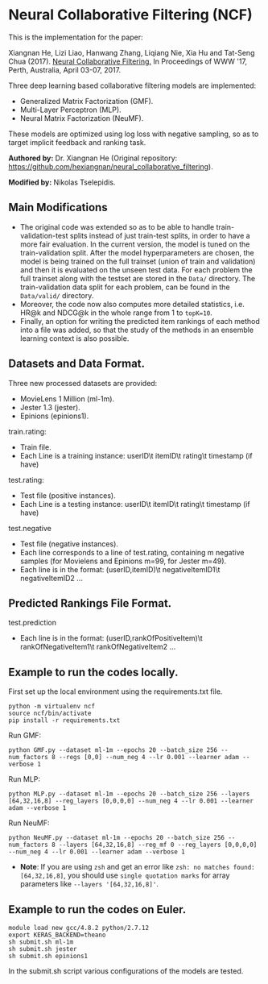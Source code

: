 # Neural Collaborative Filtering (NCF)

This is the implementation for the paper:

Xiangnan He, Lizi Liao, Hanwang Zhang, Liqiang Nie, Xia Hu and Tat-Seng Chua (2017). [Neural Collaborative Filtering.](http://dl.acm.org/citation.cfm?id=3052569) In Proceedings of WWW '17, Perth, Australia, April 03-07, 2017.

Three deep learning based collaborative filtering models are implemented:
- Generalized Matrix Factorization (GMF).
- Multi-Layer Perceptron (MLP).
- Neural Matrix Factorization (NeuMF).

These models are optimized using log loss with negative sampling, so as to target implicit feedback and ranking task. 

**Authored by:** Dr. Xiangnan He (Original repository: https://github.com/hexiangnan/neural_collaborative_filtering).

**Modified by:** Nikolas Tselepidis.

## Main Modifications

- The original code was extended so as to be able to handle train-validation-test splits instead of just train-test splits, in order to have a more fair evaluation.
In the current version, the model is tuned on the train-validation split.
After the model hyperparameters are chosen, the model is being trained on the full trainset (union of train and validation) and then it is evaluated on the unseen test data.
For each problem the full trainset along with the testset are stored in the `Data/` directory.
The train-validation data split for each problem, can be found in the `Data/valid/` directory. 
- Moreover, the code now also computes more detailed statistics, i.e. HR@k and NDCG@k in the whole range from 1 to `topK=10`. 
- Finally, an option for writing the predicted item rankings of each method into a file was added, so that the study of the methods in an ensemble learning context is also possible.

## Datasets and Data Format.

Three new processed datasets are provided:
- MovieLens 1 Million (ml-1m).
- Jester 1.3 (jester).
- Epinions (epinions1).

train.rating:
- Train file.
- Each Line is a training instance: userID\t itemID\t rating\t timestamp (if have)

test.rating:
- Test file (positive instances). 
- Each Line is a testing instance: userID\t itemID\t rating\t timestamp (if have)

test.negative
- Test file (negative instances).
- Each line corresponds to a line of test.rating, containing m negative samples (for Movielens and Epinions m=99, for Jester m=49). 
- Each line is in the format: (userID,itemID)\t negativeItemID1\t negativeItemID2 ...

## Predicted Rankings File Format.

test.prediction
- Each line is in the format: (userID,rankOfPositiveItem)\t rankOfNegativeItem1\t rankOfNegativeItem2 ...

## Example to run the codes locally.

First set up the local environment using the requirements.txt file.

```
python -m virtualenv ncf
source ncf/bin/activate
pip install -r requirements.txt
```

Run GMF:
```
python GMF.py --dataset ml-1m --epochs 20 --batch_size 256 --num_factors 8 --regs [0,0] --num_neg 4 --lr 0.001 --learner adam --verbose 1
```

Run MLP:
```
python MLP.py --dataset ml-1m --epochs 20 --batch_size 256 --layers [64,32,16,8] --reg_layers [0,0,0,0] --num_neg 4 --lr 0.001 --learner adam --verbose 1
```

Run NeuMF:
```
python NeuMF.py --dataset ml-1m --epochs 20 --batch_size 256 --num_factors 8 --layers [64,32,16,8] --reg_mf 0 --reg_layers [0,0,0,0] --num_neg 4 --lr 0.001 --learner adam --verbose 1
```

* **Note**: If you are using `zsh` and get an error like `zsh: no matches found: [64,32,16,8]`, you should use `single quotation marks` for array parameters like `--layers '[64,32,16,8]'`.

## Example to run the codes on Euler.

```
module load new gcc/4.8.2 python/2.7.12
export KERAS_BACKEND=theano
sh submit.sh ml-1m
sh submit.sh jester
sh submit.sh epinions1
```
In the submit.sh script various configurations of the models are tested.

